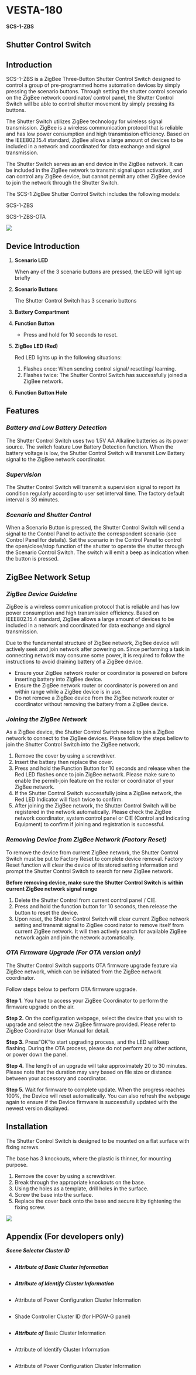 # VESTA-180

**SCS-1-ZBS**&#x20;

## **Shutter Control Switch**

## **Introduction**

SCS-1-ZBS is a ZigBee Three-Button Shutter Control Switch designed to control a group of pre-programmed home automation devices by simply pressing the scenario buttons. Through setting the shutter control scenario on the ZigBee network coordinator/ control panel, the Shutter Control Switch will be able to control shutter movement by simply pressing its buttons.

The Shutter Switch utilizes ZigBee technology for wireless signal transmission. ZigBee is a wireless communication protocol that is reliable and has low power consumption and high transmission efficiency. Based on the IEEE802.15.4 standard, ZigBee allows a large amount of devices to be included in a network and coordinated for data exchange and signal transmission.

The Shutter Switch serves as an end device in the ZigBee network. It can be included in the ZigBee network to transmit signal upon activation, and can control any ZigBee device, but cannot permit any other ZigBee device to join the network through the Shutter Switch.

The SCS-1 ZigBee Shutter Control Switch includes the following models:

SCS-1-ZBS

SCS-1-ZBS-OTA

![](<.gitbook/assets/0 (78).jpeg>)

## **Device Introduction**

1.  **Scenario LED**

    When any of the 3 scenario buttons are pressed, the LED will light up briefly
2.  &#x20;**Scenario Buttons**

    The Shutter Control Switch has 3 scenario buttons
3. **Battery Compartment**
4. **Function Button**
   * Press and hold for 10 seconds to reset.
5.  **ZigBee LED (Red)**

    Red LED lights up in the following situations:

    1. Flashes once: When sending control signal/ resetting/ learning.
    2. Flashes twice: The Shutter Control Switch has successfully joined a ZigBee network.
6. **Function Button Hole**

## **Features**

### _**Battery and Low Battery Detection**_

The Shutter Control Switch uses two 1.5V AA Alkaline batteries as its power source. The switch feature Low Battery Detection function. When the battery voltage is low, the Shutter Control Switch will transmit Low Battery signal to the ZigBee network coordinator.

### _**Supervision**_

The Shutter Control Switch will transmit a supervision signal to report its condition regularly according to user set interval time. The factory default interval is 30 minutes.

### _**Scenario and Shutter Control**_

When a Scenario Button is pressed, the Shutter Control Switch will send a signal to the Control Panel to activate the correspondent scenario (see Control Panel for details). Set the scenario in the Control Panel to control the open/close/stop function of the shutter to operate the shutter through the Scenario Control Switch. The switch will emit a beep as indication when the button is pressed.

## **ZigBee Network Setup**

### _**ZigBee Device Guideline**_

ZigBee is a wireless communication protocol that is reliable and has low power consumption and high transmission efficiency. Based on IEEE802.15.4 standard, ZigBee allows a large amount of devices to be included in a network and coordinated for data exchange and signal transmission.

Due to the fundamental structure of ZigBee network, ZigBee device will actively seek and join network after powering on. Since performing a task in connecting network may consume some power, it is required to follow the instructions to avoid draining battery of a ZigBee device.

* Ensure your ZigBee network router or coordinator is powered on before inserting battery into ZigBee device.
* Ensure the ZigBee network router or coordinator is powered on and within range while a ZigBee device is in use.
* Do not remove a ZigBee device from the ZigBee network router or coordinator without removing the battery from a ZigBee device.

### _**Joining the ZigBee Network**_

As a ZigBee device, the Shutter Control Switch needs to join a ZigBee network to connect to the ZigBee devices. Please follow the steps bellow to join the Shutter Control Switch into the ZigBee network.

1. Remove the cover by using a screwdriver.
2. Insert the battery then replace the cover.
3. Press and hold the Function Button for 10 seconds and release when the Red LED flashes once to join ZigBee network. Please make sure to enable the permit-join feature on the router or coordinator of your ZigBee network.
4. If the Shutter Control Switch successfully joins a ZigBee network, the Red LED Indicator will flash twice to confirm.
5. After joining the ZigBee network, the Shutter Control Switch will be registered in the network automatically. Please check the ZigBee network coordinator, system control panel or CIE (Control and Indicating Equipment) to confirm if joining and registration is successful.

### _**Removing Device from ZigBee Network (Factory Reset)**_

To remove the device from current ZigBee network, the Shutter Control Switch must be put to Factory Reset to complete device removal. Factory Reset function will clear the device of its stored setting information and prompt the Shutter Control Switch to search for new ZigBee network.

**Before removing device, make sure the Shutter Control Switch is within current ZigBee network signal range**

1. Delete the Shutter Control from current control panel / CIE.
2. Press and hold the function button for 10 seconds, then release the button to reset the device.
3. Upon reset, the Shutter Control Switch will clear current ZigBee network setting and transmit signal to ZigBee coordinator to remove itself from current ZigBee network. It will then actively search for available ZigBee network again and join the network automatically.

### _**OTA Firmware Upgrade (For OTA version only)**_

The Shutter Control Switch supports OTA firmware upgrade feature via ZigBee network, which can be initiated from the ZigBee network coordinator.

Follow steps below to perform OTA firmware upgrade.

**Step 1.** You have to access your ZigBee Coordinator to perform the firmware upgrade on the air.

**Step 2.** On the configuration webpage, select the device that you wish to upgrade and select the new ZigBee firmware provided. Please refer to ZigBee Coordinator User Manual for detail.

**Step 3.** Press“OK”to start upgrading process, and the LED will keep flashing. During the OTA process, please do not perform any other actions, or power down the panel.

**Step 4.** The length of an upgrade will take approximately 20 to 30 minutes. Please note that the duration may vary based on file size or distance between your accessory and coordinator.

**Step 5.** Wait for firmware to complete update. When the progress reaches 100%, the Device will reset automatically. You can also refresh the webpage again to ensure if the Device firmware is successfully updated with the newest version displayed.

## **Installation**

The Shutter Control Switch is designed to be mounted on a flat surface with fixing screws.

The base has 3 knockouts, where the plastic is thinner, for mounting purpose.

1. Remove the cover by using a screwdriver.
2. Break through the appropriate knockouts on the base.
3. Using the holes as a template, drill holes in the surface.
4. Screw the base into the surface.
5. Replace the cover back onto the base and secure it by tightening the fixing screw.

![](<.gitbook/assets/9 (26).jpeg>)

## **Appendix (For developers only)**

_**Scene Selector Cluster ID**_

<figure><img src=".gitbook/assets/image (180).png" alt=""><figcaption></figcaption></figure>

* _**Attribute of Basic Cluster Information**_

<figure><img src=".gitbook/assets/image (181).png" alt=""><figcaption></figcaption></figure>

* _**Attribute of Identify Cluster Information**_

<figure><img src=".gitbook/assets/image (183).png" alt=""><figcaption></figcaption></figure>

* Attribute of Power Configuration Cluster Information

<figure><img src=".gitbook/assets/image (184).png" alt=""><figcaption></figcaption></figure>

* Shade Controller Cluster ID (for HPGW-G panel)

<figure><img src=".gitbook/assets/image (185).png" alt=""><figcaption></figcaption></figure>

* _**Attribute of**_ Basic Cluster Information

<figure><img src=".gitbook/assets/image (186).png" alt=""><figcaption></figcaption></figure>

* Attribute of Identify Cluster Information

<figure><img src=".gitbook/assets/image (187).png" alt=""><figcaption></figcaption></figure>

* Attribute of Power Configuration Cluster Information

<figure><img src=".gitbook/assets/image (188).png" alt=""><figcaption></figcaption></figure>

